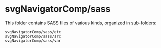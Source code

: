 # svgNavigatorComp/sass

This folder contains SASS files of various kinds, organized in sub-folders:

    svgNavigatorComp/sass/etc
    svgNavigatorComp/sass/src
    svgNavigatorComp/sass/var
